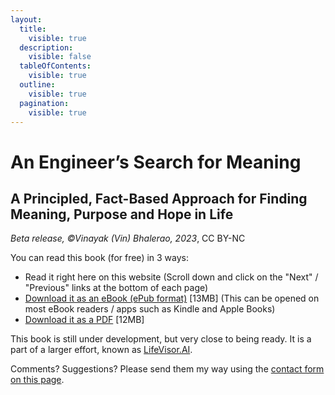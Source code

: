 ```yaml
---
layout:
  title:
    visible: true
  description:
    visible: false
  tableOfContents:
    visible: true
  outline:
    visible: true
  pagination:
    visible: true
---
```


# An Engineer’s Search for Meaning

## A Principled, Fact-Based Approach for Finding Meaning, Purpose and Hope in Life

_Beta release, ©Vinayak (Vin) Bhalerao, 2023_, CC BY-NC



You can read this book (for free) in 3 ways:

* Read it right here on this website (Scroll down and click on the "Next" / "Previous" links at the bottom of each page)
* [Download it as an eBook (ePub format)](https://lifevisor.ai/pub/An%20Engineer's%20Search%20for%20Meaning.epub) \[13MB] (This can be opened on most eBook readers / apps such as Kindle and Apple Books)
* [Download it as a PDF](https://lifevisor.ai/pub/An%20Engineer's%20Search%20for%20Meaning.pdf) \[12MB]

This book is still under development, but very close to being ready. It is a part of a larger effort, known as [LifeVisor.AI](https://lifevisor.ai).&#x20;

Comments? Suggestions? Please send them my way using the [contact form on this page](https://meaning.lifevisor.ai/).

